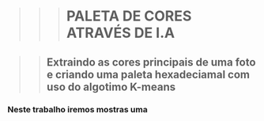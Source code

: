 >>> # PALETA DE CORES ATRAVÉS DE I.A

>>## Extraindo as cores principais de uma foto e criando uma paleta hexadeciamal com uso do algotimo K-means

### Neste trabalho iremos mostras uma 


